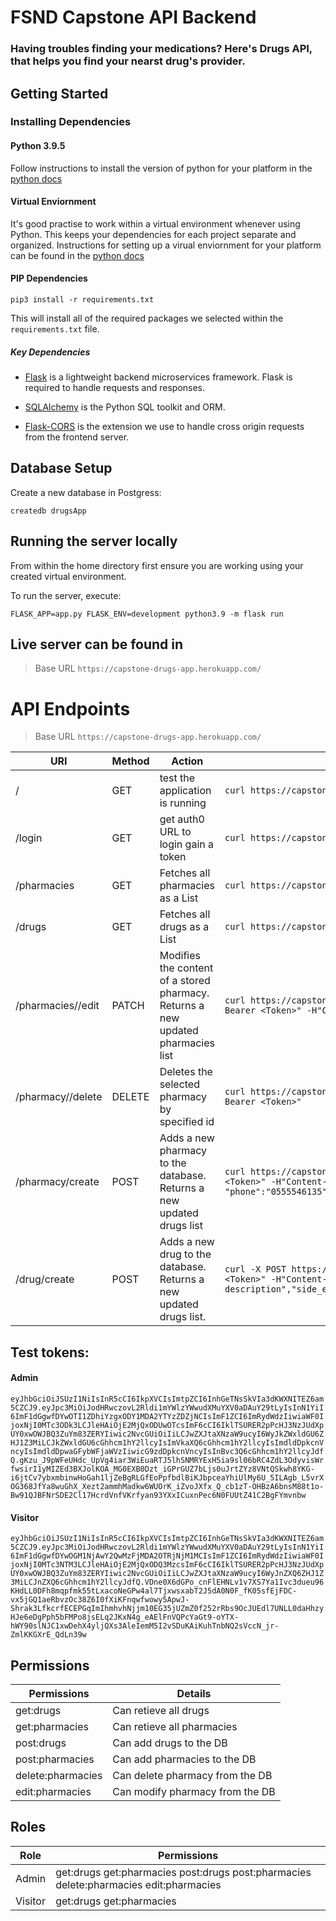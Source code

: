 # FSND Capstone API Backend

### Having troubles finding your medications? Here's Drugs API, that helps you find your nearst drug's provider.

## Getting Started

### Installing Dependencies

#### Python 3.9.5


Follow instructions to install the version of python for your platform in the [python docs](https://docs.python.org/3/using/unix.html#getting-and-installing-the-latest-version-of-python)

#### Virtual Enviornment

It's good practise to work within a virtual environment whenever using Python. This keeps your dependencies for each project separate and organized. Instructions for setting up a virual enviornment for your platform can be found in the [python docs](https://packaging.python.org/guides/installing-using-pip-and-virtual-environments/)

#### PIP Dependencies

```
pip3 install -r requirements.txt
```

This will install all of the required packages we selected within the `requirements.txt` file.

##### Key Dependencies

- [Flask](http://flask.pocoo.org/)  is a lightweight backend microservices framework. Flask is required to handle requests and responses.

- [SQLAlchemy](https://www.sqlalchemy.org/) is the Python SQL toolkit and ORM.

- [Flask-CORS](https://flask-cors.readthedocs.io/en/latest/#) is the extension we use to handle cross origin requests from the frontend server. 

## Database Setup

Create a new database in Postgress:
```
createdb drugsApp
```
## Running the server locally

From within the home directory first ensure you are working using your created virtual environment.

To run the server, execute:
```
FLASK_APP=app.py FLASK_ENV=development python3.9 -m flask run
```

## Live server can be found in

> Base URL `https://capstone-drugs-app.herokuapp.com/`


# API Endpoints

> Base URL `https://capstone-drugs-app.herokuapp.com/`

URI|Method|Action|Curl example|return example
---|---|---|---|---
/|GET|test the application is running|`curl https://capstone-drugs-app.herokuapp.com/`| `[{ "Welcome To DrugsApp!": "App is Running"}, {"Endpoints": ["/login", "/drugs", "/drugs/<int:drug_id>", "/drug/create", "/pharmacies", "/pharmacies/<int:pharmacy_id>", "/pharmacy/create", "/pharmacy/<int:pharmacy_id>/edit", "/pharmacy/<int:pharmacy_id>/delete" ]}]`
/login|GET|get auth0 URL to login gain a token|`curl https://capstone-drugs-app.herokuapp.com/login`|`{"LoginURL": "https://dev-faisal.us.auth0.com/authorize?audience=drugs&response_type=token&client_id=ISIDDGjOprw72TuzTcLp9bACvnbo7dDX&redirect_uri=https://capstone-drugs-app.herokuapp.com/"}`|
/pharmacies|GET|Fetches all pharmacies as a List|`curl https://capstone-drugs-app.herokuapp.com/pharmacies -H"Authorization: Bearer <Token>"`|`{"data": [{"id": 1,"name": "Alnahdi pharmacy"},{"id": 2, "name": "Pharmacy 2"},{"id": 3, "name": "Pharmacy 3"}],"success": true}`|
/drugs|GET|Fetches all drugs as a List|`curl https://capstone-drugs-app.herokuapp.com/drugs -H"Authorization: Bearer <Token>"`|`{"data": [{"id": 1,"name": "Brofin","price": "13"},{"id": 2,"name": "Panadol","price": "13" }],"success": true}`|
/pharmacies/<id>/edit|PATCH|Modifies the content of a stored pharmacy. Returns a new updated pharmacies list|`curl https://capstone-drugs-app.herokuapp.com/pharmacy/3/edit -X PATCH -H"Authorization: Bearer <Token>" -H"Content-Type: application/json" -d'{"name": "edit test"}`|`{"pharmacies": [{"city": "Riyadh","id": 1,"image_link": "https://image.com", "location_link": "https://location.com","name": "Alnahdi pharmacy","phone": "0555546135"},{"city": "Riyadh","id": 2,"image_link": "https://image.com","location_link": "https://location.com","name": "edit test","phone": "0555546135"},{"city": "Riyadh","id": 3,"image_link": "https://image.com","location_link": "https://location.com","name": "Pharmacy 3","phone": "0555546135"}],"success": true}`|
/pharmacy/<id>/delete|DELETE|Deletes the selected pharmacy by specified id|`curl https://capstone-drugs-app.herokuapp.com/pharmacy/3/delete -X DELETE -H"Authorization: Bearer <Token>"`|`{"data": [{"city": "Riyadh","id": 1,"image_link": "https://image.com","location_link": "https://location.com","name": "Alnahdi pharmacy", "phone": "0555546135"},{"city": "Riyadh","id": 2,"image_link": "https://image.com","location_link": "https://location.com","name": "edit test","phone": "0555546135"}],"success": true}`|
/pharmacy/create|POST|Adds a new pharmacy to the database. Returns a new updated drugs list|`curl https://capstone-drugs-app.herokuapp.com/pharmacy/create -X POST -H"Authorization: Bearer <Token>" -H"Content-Type: application/json" -d'{"name":"test add","city":"Riyadh", "phone":"0555546135","location_link":"https://location.com","image_link":"https://image.com"}'`|`{"data": [{"city": "Riyadh", "id": 1,"image_link": "https://image.com", "location_link": "https://location.com", "name": "Alnahdi pharmacy","phone": "0555546135"},{"city": "Riyadh","id": 2, "image_link": "https://image.com", "location_link": "https://location.com", "name": "edit test", "phone": "0555546135"},{"city": "Riyadh","id": 4,"image_link": "https://image.com","location_link": "https://location.com", "name": "test add","phone": "0555546135"}],"success": true}`|
/drug/create|POST|Adds a new drug to the database. Returns a new updated drugs list.|`curl -X POST https://capstone-drugs-app.herokuapp.com/drug/create  -H"Authorization: Bearer <Token>" -H"Content-Type: application/json" -d '{"name": "add test","description": "drug description","side_effects":"Headache","price":"13","image_link":"https://image.com"}'`|`{"data": [{"description": "drug_description","id": 1,"image_link": "https://image.com","name": "Brofin","price": "13","side_effects": "Headache"},{"description": "drug_description","id": 2,"image_link": "https://image.com","name": "Panadol","price": "13","side_effects": "Headache"},{"description": "drug description","id": 3,"image_link": "https://image.com","name": "add test","price": "13","side_effects": "Headache"}],"success": true}`|


## Test tokens:

#### Admin

`eyJhbGciOiJSUzI1NiIsInR5cCI6IkpXVCIsImtpZCI6InhGeTNsSkVIa3dKWXNITEZ6am5CZCJ9.eyJpc3MiOiJodHRwczovL2Rldi1mYWlzYWwudXMuYXV0aDAuY29tLyIsInN1YiI6ImF1dGgwfDYwOTI1ZDhiYzgxODY1MDA2YTYzZDZjNCIsImF1ZCI6ImRydWdzIiwiaWF0IjoxNjI0MTc3ODk3LCJleHAiOjE2MjQxODUwOTcsImF6cCI6IklTSURER2pPcHJ3NzJUdXpUY0xwOWJBQ3ZuYm83ZERYIiwic2NvcGUiOiIiLCJwZXJtaXNzaW9ucyI6WyJkZWxldGU6ZHJ1Z3MiLCJkZWxldGU6cGhhcm1hY2llcyIsImVkaXQ6cGhhcm1hY2llcyIsImdldDpkcnVncyIsImdldDpwaGFybWFjaWVzIiwicG9zdDpkcnVncyIsInBvc3Q6cGhhcm1hY2llcyJdfQ.gKzu_J9pWFeUHdc_UpVg4iar3WiEuaRTJ5lhSNMRYExH5ia9sl06bRC4ZdL3OdyvisWrfwsirI1yMIZEd3BXJolKOA_MG0EXB0Dzt_iGPrGUZ7bLjs0uJrtZYz8VNtQSkwh8YKG-i6jtCv7ybxmbinwHoGah1ljZeBgRLGfEoPpfbdlBiKJbpceaYhiUlMy6U_5ILAgb_L5vrXOG368JfYa8wuGhX_Xezt2ammhMadkw6WUOrK_iZvoJXfx_Q_cb1zT-OHBzA6bnsM88t1o-Bw91QJBFNrSDE2Cl17HcrdVnfVKrfyan93YXxICuxnPec6N0FUUtZ41C2BgFYmvnbw`

#### Visitor

`eyJhbGciOiJSUzI1NiIsInR5cCI6IkpXVCIsImtpZCI6InhGeTNsSkVIa3dKWXNITEZ6am5CZCJ9.eyJpc3MiOiJodHRwczovL2Rldi1mYWlzYWwudXMuYXV0aDAuY29tLyIsInN1YiI6ImF1dGgwfDYwOGM1NjAwY2QwMzFjMDA2OTRjNjM1MCIsImF1ZCI6ImRydWdzIiwiaWF0IjoxNjI0MTc3NTM3LCJleHAiOjE2MjQxODQ3MzcsImF6cCI6IklTSURER2pPcHJ3NzJUdXpUY0xwOWJBQ3ZuYm83ZERYIiwic2NvcGUiOiIiLCJwZXJtaXNzaW9ucyI6WyJnZXQ6ZHJ1Z3MiLCJnZXQ6cGhhcm1hY2llcyJdfQ.VDne0X6dGPo_cnFlEHNLv1v7XS7Ya1Ivc3dueu96KHdLL0DFh8mqpfmk55tLxacoNeGPw4al7TjxwsxabT2J5dA0N0F_fK05sfEjFDC-vx5jGQ1aeRbvzOc38Z6I0fXiKFnqwfwowy5ApwJ-Shrak3LfkcrfECEPGqImIhmhvhNjjm10EG35jUZmZ0f252rRbs9OcJUEdl7UNLL0daHhzyHJe6eDgPph5bFMPo8jsELq2JKxN4g_eAElFnVQPcYaGt9-oYTX-hWY90slNJC1xwDehX4yljQXs3AleIemM5I2vSDuKAiKuhTnbNQ2sVccN_jr-ZmlKKGXrE_QdLn39w`



## Permissions

Permissions|Details
---|---
get:drugs|Can retieve all drugs
get:pharmacies|Can retieve all pharmacies
post:drugs|Can add drugs to the DB
post:pharmacies|Can add pharmacies to the DB
delete:pharmacies|Can delete pharmacy from the DB
edit:pharmacies|Can modify pharmacy from the DB

## Roles

Role|Permissions
---|---
Admin| get:drugs get:pharmacies post:drugs post:pharmacies delete:pharmacies edit:pharmacies
Visitor| get:drugs get:pharmacies 
